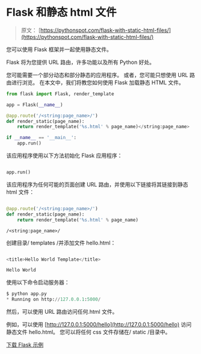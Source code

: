 # Flask 和静态 html 文件

> 原文： [https://pythonspot.com/flask-with-static-html-files/](https://pythonspot.com/flask-with-static-html-files/)

您可以使用 Flask 框架并一起使用静态文件。

Flask 将为您提供 URL 路由，许多功能以及所有 Python 好处。

您可能需要一个部分动态和部分静态的应用程序。 或者，您可能只想使用 URL 路由进行浏览。 在本文中，我们将教您如何使用 Flask 加载静态 HTML 文件。


```py
from flask import Flask, render_template

app = Flask(__name__)

@app.route('/<string:page_name>/')
def render_static(page_name):
    return render_template('%s.html' % page_name)</string:page_name>

if __name__ == '__main__':
    app.run()

```

该应用程序使用以下方法初始化 Flask 应用程序：

```py

app.run()

```

该应用程序为任何可能的页面创建 URL 路由，并使用以下链接将其链接到静态 html 文件：

```py

@app.route('/<string:page_name>/')
def render_static(page_name):
    return render_template('%s.html' % page_name)

```

`/<string:page_name>/`

创建目录/ templates /并添加文件 hello.html：

```py

<title>Hello World Template</title>

Hello World

```

使用以下命令启动服务器：

```py
$ python app.py
* Running on http://127.0.0.1:5000/

```

然后，可以使用 URL 路由访问任何.html 文件。

例如，可以使用 [http://127.0.0.1:5000/hello](http://127.0.0.1:5000/hello) 访问静态文件 hello.html。 您可以将任何 css 文件存储在/ static /目录中。

[下载 Flask 示例](https://pythonspot.com/download-flask-examples/)